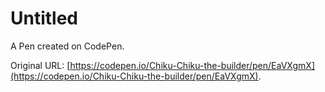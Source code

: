 # Untitled

A Pen created on CodePen.

Original URL: [https://codepen.io/Chiku-Chiku-the-builder/pen/EaVXgmX](https://codepen.io/Chiku-Chiku-the-builder/pen/EaVXgmX).


